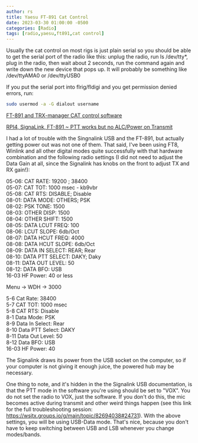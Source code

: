 ```yaml
---
author: rs
title: Yaesu FT-891 Cat Control
date: 2023-03-30 01:00:00 -0500 
categories: [Radio]
tags: [radio,yaesu,ft891,cat control] 
---
```


Usually the cat control on most rigs is just plain serial so you should be able to get the serial port of the radio like this: unplug the radio, run ls /dev/tty*, plug in the radio, then wait about 2 seconds, run the command again and write down the new device that pops up. It will probably be something like /dev/ttyAMA0 or /dev/ttyUSB0

If you put the serial port into flrig/fldigi and you get permission denied errors, run:

```bash
sudo usermod -a -G dialout username  
```

[FT-891 and TRX-manager CAT control software](https://www.lb3hc.net/archives/2699)

[RPI4, SignaLink, FT-891 ~ PTT works but no ALC/Power on Transmit](https://groups.io/g/KM4ACK-Pi/topic/rpi4_signalink_ft_891_ptt/83976935?p=)  

I had a lot of trouble with the Singnalink USB and the FT-891, but actually getting power out was not one of them. That said, I've been using FT8, Winlink and all other digital modes quite successfully with that hardware combination and the following radio settings (I did not need to adjust the Data Gain at all, since the Signalink has knobs on the front to adjust TX and RX gain!):  

05-06: CAT RATE: 19200 ; 38400  
05-07: CAT TOT: 1000 msec - kb9vbr  
05-08: CAT RTS: DISABLE; Disable  
08-01: DATA MODE: OTHERS; PSK  
08-02: PSK TONE: 1500  
08-03: OTHER DISP: 1500  
08-04: OTHER SHIFT: 1500  
08-05: DATA LCUT FREQ: 100  
08-06: LCUT SLOPE: 6db/Oct  
08-07: DATA HCUT FREQ: 4000  
08-08: DATA HCUT SLOPE: 6db/Oct  
08-09: DATA IN SELECT: REAR; Rear  
08-10: DATA PTT SELECT: DAKY; Daky  
08-11: DATA OUT LEVEL: 50  
08-12: DATA BFO: USB  
16-03 HF Power: 40 or less  

Menu -> WDH -> 3000  

5-6 Cat Rate: 38400  
5-7 CAT TOT: 1000 msec  
5-8 CAT RTS: Disable  
8-1 Data Mode: PSK  
8-9 Data In Select: Rear  
8-10 Data PTT Select: DAKY  
8-11 Data Out Level: 50  
8-12 Data BFO: USB  
16-03 HF Power: 40  




The Signalink draws its power from the USB socket on the computer, so if your computer is not giving it enough juice, the powered hub may be necessary.  

One thing to note, and it's hidden in the the Signalink USB documentation, is that the PTT mode in the software you're using should be set to "VOX". You do not set the radio to VOX, just the software. If you don't do this, the mic becomes active during transmit and other weird things happen (see this link for the full troubleshooting session: https://wsjtx.groups.io/g/main/topic/82694038#24731). With the above settings, you will be using USB-Data mode. That's nice, because you don't have to keep switching between USB and LSB whenever you change modes/bands.